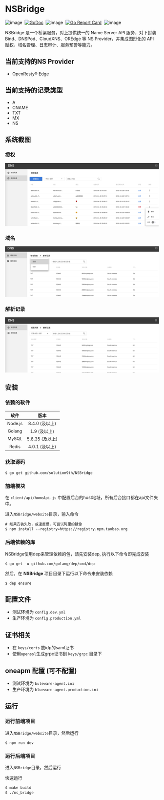 # NSBridge

![image](https://img.shields.io/badge/build-passing-brightgreen.svg)&nbsp;&nbsp;[![GoDoc](https://godoc.org/github.com/solution9th/NSBridge?status.svg)](https://godoc.org/github.com/solution9th/NSBridge)&nbsp;&nbsp;![image](https://img.shields.io/badge/golang-1.9+-green.svg)&nbsp;&nbsp;[![Go Report Card](https://goreportcard.com/badge/github.com/solution9th/NSBridge)](https://goreportcard.com/report/github.com/solution9th/NSBridge)&nbsp;&nbsp;![image](https://img.shields.io/badge/license-MIT-blue.svg)

NSBridge 是一个桥梁服务，对上提供统一的 Name Server API 服务，对下封装 Bind、DNSPod、CloudXNS、OREdge 等 NS Provider，并集成图形化的 API 赋权、域名管理、日志审计、服务预警等能力。

## 当前支持的NS Provider

- OpenResty® Edge

## 当前支持的记录类型

- A
- CNAME
- TXT
- MX
- NS

## 系统截图

### 授权

![image](docs/img/auth.png)

### 域名

![image](docs/img/domain.png)

### 解析记录

![image](docs/img/record.png)

## 安装

### 依赖的软件

| 软件 | 版本|
|:--:|:--:|
|Node.js|8.4.0 (及以上)|
|Golang|1.9 (及以上)|
|MySQL|5.6.35 (及以上)|
|Redis|4.0.1 (及以上)|

### 获取源码

```shell
$ go get github.com/solution9th/NSBridge
```

### 前端模块

在 `client/api/homeApi.js` 中配置后台的host地址，所有后台接口都在api文件夹中。

进入`NSBridge/website`目录，输入命令

```shell
# 如果安装失败，或速度慢，可尝试阿里的镜像
$ npm install --registry=https://registry.npm.taobao.org
```


### 后端依赖的库

NSBridge使用dep来管理依赖的包，请先安装dep, 执行以下命令即完成安装

```shell
$ go get -u github.com/golang/dep/cmd/dep
```

然后，在 **NSBridge** 项目目录下运行以下命令来安装依赖

```shell
$ dep ensure
```

## 配置文件

- 测试环境为 `config.dev.yml`
- 生产环境为 `config.production.yml`

## 证书相关

- 在 `keys/certs` 放idp的saml证书
- 使用`openssl`生成grpc证书到 `keys/grpc` 目录下

## oneapm 配置 (可不配置)

- 测试环境为 `buleware-agent.ini`
- 生产环境为 `blueware-agent.production.ini`

## 运行

### 运行前端项目

进入`NSBridge/website`目录，然后运行

```shell
$ npm run dev
```

### 运行后端项目

进入`NSBridge`目录，然后运行

快速运行

```shell
$ make build
$ ./ns_bridge
```
